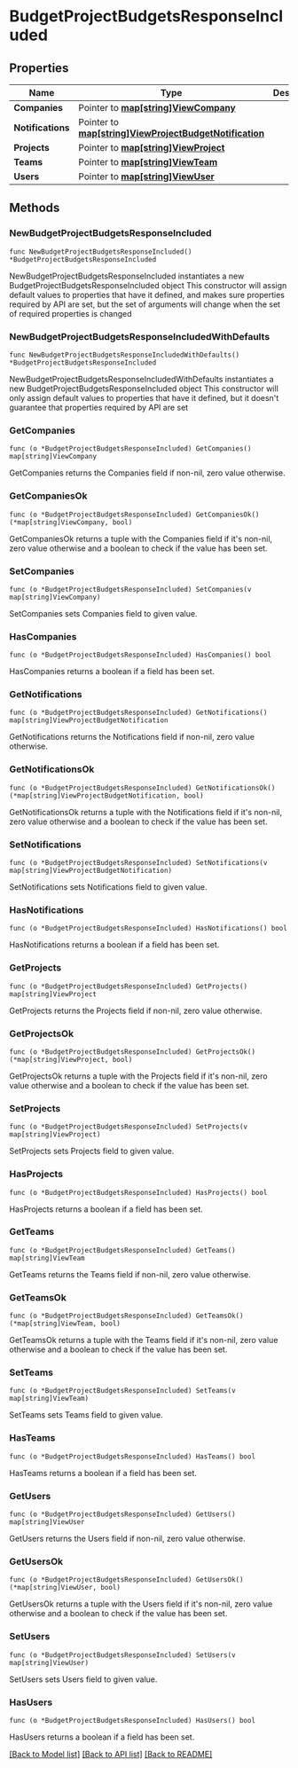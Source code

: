 # BudgetProjectBudgetsResponseIncluded

## Properties

Name | Type | Description | Notes
------------ | ------------- | ------------- | -------------
**Companies** | Pointer to [**map[string]ViewCompany**](view.Company.md) |  | [optional] 
**Notifications** | Pointer to [**map[string]ViewProjectBudgetNotification**](view.ProjectBudgetNotification.md) |  | [optional] 
**Projects** | Pointer to [**map[string]ViewProject**](view.Project.md) |  | [optional] 
**Teams** | Pointer to [**map[string]ViewTeam**](view.Team.md) |  | [optional] 
**Users** | Pointer to [**map[string]ViewUser**](view.User.md) |  | [optional] 

## Methods

### NewBudgetProjectBudgetsResponseIncluded

`func NewBudgetProjectBudgetsResponseIncluded() *BudgetProjectBudgetsResponseIncluded`

NewBudgetProjectBudgetsResponseIncluded instantiates a new BudgetProjectBudgetsResponseIncluded object
This constructor will assign default values to properties that have it defined,
and makes sure properties required by API are set, but the set of arguments
will change when the set of required properties is changed

### NewBudgetProjectBudgetsResponseIncludedWithDefaults

`func NewBudgetProjectBudgetsResponseIncludedWithDefaults() *BudgetProjectBudgetsResponseIncluded`

NewBudgetProjectBudgetsResponseIncludedWithDefaults instantiates a new BudgetProjectBudgetsResponseIncluded object
This constructor will only assign default values to properties that have it defined,
but it doesn't guarantee that properties required by API are set

### GetCompanies

`func (o *BudgetProjectBudgetsResponseIncluded) GetCompanies() map[string]ViewCompany`

GetCompanies returns the Companies field if non-nil, zero value otherwise.

### GetCompaniesOk

`func (o *BudgetProjectBudgetsResponseIncluded) GetCompaniesOk() (*map[string]ViewCompany, bool)`

GetCompaniesOk returns a tuple with the Companies field if it's non-nil, zero value otherwise
and a boolean to check if the value has been set.

### SetCompanies

`func (o *BudgetProjectBudgetsResponseIncluded) SetCompanies(v map[string]ViewCompany)`

SetCompanies sets Companies field to given value.

### HasCompanies

`func (o *BudgetProjectBudgetsResponseIncluded) HasCompanies() bool`

HasCompanies returns a boolean if a field has been set.

### GetNotifications

`func (o *BudgetProjectBudgetsResponseIncluded) GetNotifications() map[string]ViewProjectBudgetNotification`

GetNotifications returns the Notifications field if non-nil, zero value otherwise.

### GetNotificationsOk

`func (o *BudgetProjectBudgetsResponseIncluded) GetNotificationsOk() (*map[string]ViewProjectBudgetNotification, bool)`

GetNotificationsOk returns a tuple with the Notifications field if it's non-nil, zero value otherwise
and a boolean to check if the value has been set.

### SetNotifications

`func (o *BudgetProjectBudgetsResponseIncluded) SetNotifications(v map[string]ViewProjectBudgetNotification)`

SetNotifications sets Notifications field to given value.

### HasNotifications

`func (o *BudgetProjectBudgetsResponseIncluded) HasNotifications() bool`

HasNotifications returns a boolean if a field has been set.

### GetProjects

`func (o *BudgetProjectBudgetsResponseIncluded) GetProjects() map[string]ViewProject`

GetProjects returns the Projects field if non-nil, zero value otherwise.

### GetProjectsOk

`func (o *BudgetProjectBudgetsResponseIncluded) GetProjectsOk() (*map[string]ViewProject, bool)`

GetProjectsOk returns a tuple with the Projects field if it's non-nil, zero value otherwise
and a boolean to check if the value has been set.

### SetProjects

`func (o *BudgetProjectBudgetsResponseIncluded) SetProjects(v map[string]ViewProject)`

SetProjects sets Projects field to given value.

### HasProjects

`func (o *BudgetProjectBudgetsResponseIncluded) HasProjects() bool`

HasProjects returns a boolean if a field has been set.

### GetTeams

`func (o *BudgetProjectBudgetsResponseIncluded) GetTeams() map[string]ViewTeam`

GetTeams returns the Teams field if non-nil, zero value otherwise.

### GetTeamsOk

`func (o *BudgetProjectBudgetsResponseIncluded) GetTeamsOk() (*map[string]ViewTeam, bool)`

GetTeamsOk returns a tuple with the Teams field if it's non-nil, zero value otherwise
and a boolean to check if the value has been set.

### SetTeams

`func (o *BudgetProjectBudgetsResponseIncluded) SetTeams(v map[string]ViewTeam)`

SetTeams sets Teams field to given value.

### HasTeams

`func (o *BudgetProjectBudgetsResponseIncluded) HasTeams() bool`

HasTeams returns a boolean if a field has been set.

### GetUsers

`func (o *BudgetProjectBudgetsResponseIncluded) GetUsers() map[string]ViewUser`

GetUsers returns the Users field if non-nil, zero value otherwise.

### GetUsersOk

`func (o *BudgetProjectBudgetsResponseIncluded) GetUsersOk() (*map[string]ViewUser, bool)`

GetUsersOk returns a tuple with the Users field if it's non-nil, zero value otherwise
and a boolean to check if the value has been set.

### SetUsers

`func (o *BudgetProjectBudgetsResponseIncluded) SetUsers(v map[string]ViewUser)`

SetUsers sets Users field to given value.

### HasUsers

`func (o *BudgetProjectBudgetsResponseIncluded) HasUsers() bool`

HasUsers returns a boolean if a field has been set.


[[Back to Model list]](../README.md#documentation-for-models) [[Back to API list]](../README.md#documentation-for-api-endpoints) [[Back to README]](../README.md)


